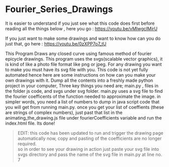 # Fourier_Series_Drawings
It is easier to understand if you just see what this code does first before reading all the things below , here you go : https://youtu.be/vMIwgcIMirU

If you just want to make some drawings and want to know how can you do just that, go here : https://youtu.be/0zXPP7o7_tU

This Program Draws any closed curve using famous method of fourier epicycle drawings.
This program uses the svgs(scalable vector graphics), it is kind of like a photo file format like png or jpeg.
For any drawing you want to make you must have its svg file with you. 
This code is not yet fully automated hence here are some instructions on how can you make your own drawings with it.
Dump all the contents into a freshly made python project in your computer, Three key things you need are; main.py , files in the folder js code, and svgs under svg folder.
main.py uses a svg file to find the fourier coefficents of the function needed to approximate the image. in simpler words, you need a list of numbers to dump in java script code that you will get from running main.py.
once you get your list of coeffients (these are strings of complex numbers), just past that list in the animating_the_drawing.js file under fourierCoefficients variable and run the index.html file. Its done!

>EDIT: this code has been updated to run and trigger the drawing page automatically now, copy and pasting of the coefficients are no longer required.  
so in order to see your drawing in action just paste your svg file into svgs directory and pass the name of the svg file in main.py at line no. 7